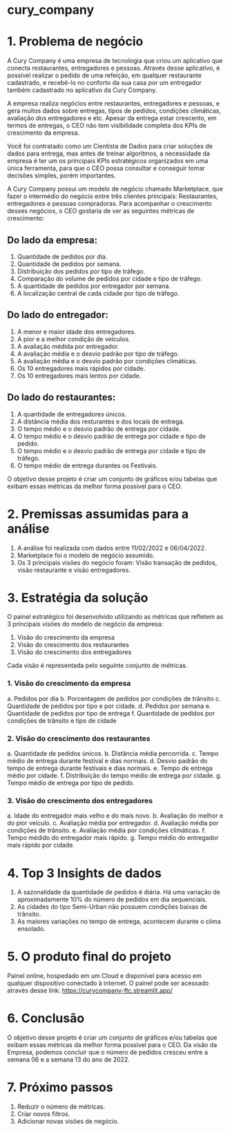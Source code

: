 # cury_company

# 1. Problema de negócio
A Cury Company é uma empresa de tecnologia que criou um
aplicativo que conecta restaurantes, entregadores e pessoas.
Através desse aplicativo, é possível realizar o pedido de uma refeição,
em qualquer restaurante cadastrado, e recebê-lo no conforto da sua
casa por um entregador também cadastrado no aplicativo da Cury
Company.

A empresa realiza negócios entre restaurantes, entregadores e
pessoas, e gera muitos dados sobre entregas, tipos de pedidos,
condições climáticas, avaliação dos entregadores e etc. Apesar da
entrega estar crescento, em termos de entregas, o CEO não tem
visibilidade completa dos KPIs de crescimento da empresa.

Você foi contratado como um Cientista de Dados para criar soluções
de dados para entrega, mas antes de treinar algoritmos, a
necessidade da empresa é ter um os principais KPIs estratégicos
organizados em uma única ferramenta, para que o CEO possa
consultar e conseguir tomar decisões simples, porém importantes.

A Cury Company possui um modelo de negócio chamado
Marketplace, que fazer o intermédio do negócio entre três clientes
principais: Restaurantes, entregadores e pessoas compradoras. Para
acompanhar o crescimento desses negócios, o CEO gostaria de ver
as seguintes métricas de crescimento:

## Do lado da empresa:
1. Quantidade de pedidos por dia.
2. Quantidade de pedidos por semana.
3. Distribuição dos pedidos por tipo de tráfego.
4. Comparação do volume de pedidos por cidade e tipo de tráfego.
4. A quantidade de pedidos por entregador por semana.
5. A localização central de cada cidade por tipo de tráfego.
   
## Do lado do entregador:
1. A menor e maior idade dos entregadores.
2. A pior e a melhor condição de veículos.
3. A avaliação médida por entregador.
4. A avaliação média e o desvio padrão por tipo de tráfego.
5. A avaliação média e o desvio padrão por condições climáticas.
6. Os 10 entregadores mais rápidos por cidade.
7. Os 10 entregadores mais lentos por cidade.
   
## Do lado do restaurantes:
1. A quantidade de entregadores únicos.
2. A distância média dos resturantes e dos locais de entrega.
3. O tempo médio e o desvio padrão de entrega por cidade.
4. O tempo médio e o desvio padrão de entrega por cidade e tipo de
pedido.
5. O tempo médio e o desvio padrão de entrega por cidade e tipo de
tráfego.
6. O tempo médio de entrega durantes os Festivais.
   
O objetivo desse projeto é criar um conjunto de gráficos e/ou tabelas
que exibam essas métricas da melhor forma possível para o CEO.

# 2. Premissas assumidas para a análise
1. A análise foi realizada com dados entre 11/02/2022 e 06/04/2022.
2. Marketplace foi o modelo de negócio assumido.
3. Os 3 principais visões do negócio foram: Visão transação de
pedidos, visão restaurante e visão entregadores.

# 3. Estratégia da solução
O painel estratégico foi desenvolvido utilizando as métricas que
refletem as 3 principais visões do modelo de negócio da empresa:
1. Visão do crescimento da empresa
2. Visão do crescimento dos restaurantes
3. Visão do crescimento dos entregadores
   
Cada visão é representada pelo seguinte conjunto de métricas.

### 1. Visão do crescimento da empresa
a. Pedidos por dia
b. Porcentagem de pedidos por condições de trânsito
c. Quantidade de pedidos por tipo e por cidade.
d. Pedidos por semana
e. Quantidade de pedidos por tipo de entrega
f. Quantidade de pedidos por condições de trânsito e tipo de
cidade

### 2. Visão do crescimento dos restaurantes
a. Quantidade de pedidos únicos.
b. Distância média percorrida.
c. Tempo médio de entrega durante festival e dias normais.
d. Desvio padrão do tempo de entrega durante festivais e dias
normais.
e. Tempo de entrega médio por cidade.
f. Distribuição do tempo médio de entrega por cidade.
g. Tempo médio de entrega por tipo de pedido.

### 3. Visão do crescimento dos entregadores
a. Idade do entregador mais velho e do mais novo.
b. Avaliação do melhor e do pior veículo.
c. Avaliação média por entregador.
d. Avaliação média por condições de trânsito.
e. Avaliação média por condições climáticas.
f. Tempo médido do entregador mais rápido.
g. Tempo médio do entregador mais rápido por cidade.

# 4. Top 3 Insights de dados
1. A sazonalidade da quantidade de pedidos é diária. Há uma
variação de aproximadamente 10% do número de pedidos em dia
sequenciais.
2. As cidades do tipo Semi-Urban não possuem condições baixas de
trânsito.
3. As maiores variações no tempo de entrega, acontecem durante o
clima ensolado.

# 5. O produto final do projeto
Painel online, hospedado em um Cloud e disponível para acesso em
qualquer dispositivo conectado à internet.
O painel pode ser acessado através desse link: https://curycompany-ftc.streamlit.app/

# 6. Conclusão
O objetivo desse projeto é criar um conjunto de gráficos e/ou tabelas
que exibam essas métricas da melhor forma possível para o CEO.
Da visão da Empresa, podemos concluir que o número de pedidos
cresceu entre a semana 06 e a semana 13 do ano de 2022.

# 7. Próximo passos
1. Reduzir o número de métricas.
2. Criar novos filtros.
3. Adicionar novas visões de negócio.

